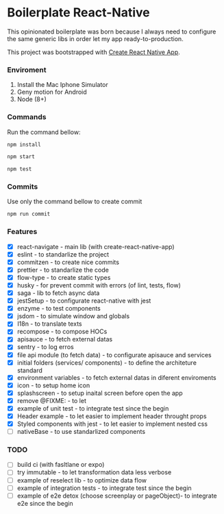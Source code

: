 # Boilerplate React-Native

This opinionated boilerplate was born because I always need to configure the same generic libs in order let my app ready-to-production.

This project was bootstrapped with [Create React Native App](https://github.com/react-community/create-react-native-app).

### Enviroment

1. Install the Mac Iphone Simulator
2. Geny motion for Android
3. Node (8+)

### Commands

Run the command bellow:

```bash
npm install
```

```bash
npm start
```

```bash
npm test
```

### Commits

Use only the command bellow to create commit

```bash
npm run commit
```

### Features

- [x] react-navigate - main lib (with create-react-native-app)
- [x] eslint - to standarlize the project
- [x] commitzen - to create nice commits
- [x] prettier - to standarlize the code
- [x] flow-type - to create static types
- [x] husky - for prevent commit with errors (of lint, tests, flow)
- [x] saga - lib to fetch async data
- [x] jestSetup - to configurate react-native with jest
- [x] enzyme - to test components
- [x] jsdom - to simulate window and globals
- [x] I18n - to translate texts
- [x] recompose - to compose HOCs
- [x] apisauce - to fetch external datas
- [x] sentry - to log erros
- [x] file api module (to fetch data) - to configurate apisauce and services
- [x] initial folders (services/ components) - to define the architeture standard
- [x] environment variables - to fetch external datas in diferent enviroments
- [x] icon - to setup home icon
- [x] splashscreen - to setup inaital screen before open the app
- [x] remove @FIXME: - to let
- [x] example of unit test - to integrate test since the begin
- [x] Header example - to let easier to implement header throught props
- [x] Styled components with jest - to let easier to implement nested css
- [ ] nativeBase - to use standarlized components

### TODO

- [ ] build ci (with fasltlane or expo)
- [ ] try immutable - to let transformation data less verbose
- [ ] example of reselect lib - to optimize data flow
- [ ] example of integration tests - to integrate test since the begin
- [ ] example of e2e detox (choose screenplay or pageObject)- to integrate e2e since the begin
